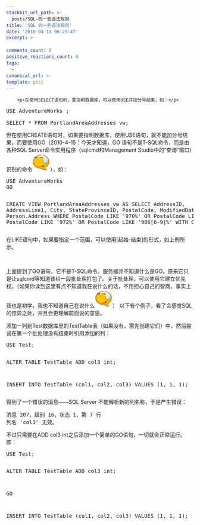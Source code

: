 ```yaml
---
stackbit_url_path: >-
  posts/SQL-的一些语法规则
title: 'SQL 的一些语法规则'
date: '2010-04-13 06:29:47'
excerpt: >-
  
comments_count: 0
positive_reactions_count: 0
tags: 
  - 
canonical_url: >-
template: post
---
```


        <p>在使用SELECT语句时，要指明数据库，可以使用USE并加分号结束，如：</p>
<pre class="brush: sql">USE AdventureWorks ;

SELECT * FROM PortlandAreaAddresses_vw;
</pre>
<p>但在使用CREATE语句时，如果要指明数据库，使用USE语句，就不能加分号结果，而要使用GO（2010-4-15：今天才知道，GO 语句不是T-SQL命令，而是由各种SQL Server命令实用程序（sqlcmd和Management Studio中的“查询”窗口）识别的命令<img alt="" src="https://raw.githubusercontent.com/Jeff-Tian/blogengine.net/master/Source/BlogEngine/BlogEngine.NET/App_Data/files/image_198.png">），如：</p>
<pre class="brush: sql">USE AdventureWorks
GO

CREATE VIEW PortlandAreaAddresses_vw
AS 
	SELECT AddressID,
			AddressLine1,
			City,
			StateProvinceID,
			PostalCode,
			ModifiedDate
	FROM
			Person.Address 
	WHERE
			PostalCode LIKE '970%'
			OR PostalCode LIKE '971%'
			OR PostalCode LIKE '972%'
			OR PostalCode LIKE '986[6-9]%'
	WITH CHECK OPTION;
</pre>
<p>在LIKE语句中，如果要指定一个范围，可以使用[起始-结束]的形式，如上例所示。</p>
<p>&nbsp;</p>
<p>上面提到了GO语句，它不是T-SQL命令。服务器并不知道什么是GO。原来它只是让sqlcmd等知道该给一段批处理打包了。关于批处理，可以使用它建立优先权。（如果你读到这里有点不知道我在说什么的话，不用担心自己的智商，事实上我也是初学，我也不知道自己在说什么<img alt="" src="https://raw.githubusercontent.com/Jeff-Tian/blogengine.net/master/Source/BlogEngine/BlogEngine.NET/App_Data/files/image_199.png">） 以下有个例子，看了会感觉SQL的惊异之处，并且会更理解前面说的意思。</p>
<p>添加一列到Test数据库里的TestTable表（如果没有，需先创建它们）中，然后尝试在第一个批处理没有结束时引用添加的列：</p>
<pre class="brush: sql">USE Test;

ALTER TABLE TestTable
	ADD col3 int;


INSERT INTO TestTable
(col1, col2, col3)
VALUES
(1, 1, 1);
</pre>
<p>得到了一个错误的消息——SQL Server 不能解析新的列名称，于是产生错误：</p>
<pre>消息 207，级别 16，状态 1，第 7 行
列名 'col3' 无效。
</pre>
<p>不过只需要在ADD col3 int之后添加一个简单的GO语句，一切就会正常运行。即：</p>
<pre class="brush: sql">USE Test;

ALTER TABLE TestTable
	ADD col3 int;

GO

INSERT INTO TestTable
(col1, col2, col3)
VALUES
(1, 1, 1);
</pre>
      